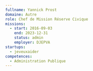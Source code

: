 ```yaml
---
fullname: Yannick Prost
domaine: Autre
role: Chef de Mission Réserve Civique
missions:
  - start: 2016-09-03
    end: 2023-12-31
    status: admin
    employer: DJEPVA
startups:
  - jeveuxaider
competences:
  - Administration Publique
---
```

